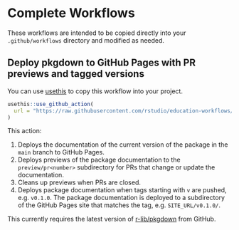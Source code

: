# Complete Workflows

These workflows are intended to be copied directly into your `.github/workflows` directory and modified as needed.

## Deploy pkgdown to GitHub Pages with PR previews and tagged versions

You can use [usethis](https://usethis.r-lib.org) to copy this workflow into your project.

```r
usethis::use_github_action(
  url = "https://raw.githubusercontent.com/rstudio/education-workflows/main/examples/pkgdown.yaml"
)
```

This action:

1. Deploys the documentation of the current version of the package in the `main` branch to GitHub Pages.
2. Deploys previews of the package documentation to the `preview/pr<number>` subdirectory for PRs that change or update the documentation.
3. Cleans up previews when PRs are closed.
4. Deploys package documentation when tags starting with `v` are pushed, e.g. `v0.1.0`. The package documentation is deployed to a subdirectory of the GitHub Pages site that matches the tag, e.g. `SITE_URL/v0.1.0/`.

This currently requires the latest version of [r-lib/pkgdown](https://pkgdown.r-lib.org) from GitHub.
